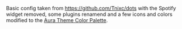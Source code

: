 Basic config taken from <https://github.com/Tnixc/dots> with the Spotify widget removed, some plugins renamend and a few icons and colors modified to the [Aura Theme Color Palette](https://github.com/daltonmenezes/aura-theme/tree/main/packages/color-palettes).
